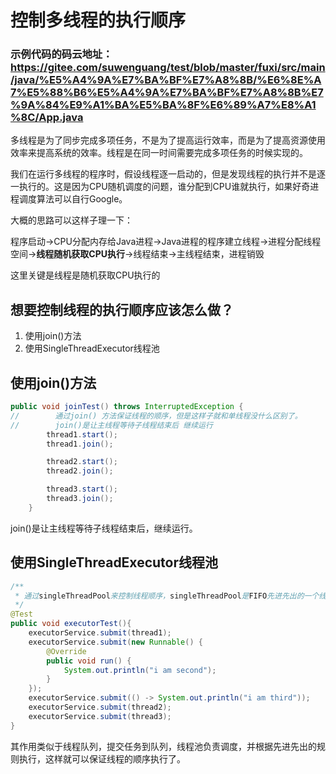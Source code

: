 # 控制多线程的执行顺序

### 示例代码的码云地址：https://gitee.com/suwenguang/test/blob/master/fuxi/src/main/java/%E5%A4%9A%E7%BA%BF%E7%A8%8B/%E6%8E%A7%E5%88%B6%E5%A4%9A%E7%BA%BF%E7%A8%8B%E7%9A%84%E9%A1%BA%E5%BA%8F%E6%89%A7%E8%A1%8C/App.java

多线程是为了同步完成多项任务，不是为了提高运行效率，而是为了提高资源使用效率来提高系统的效率。线程是在同一时间需要完成多项任务的时候实现的。

我们在运行多线程的程序时，假设线程逐一启动的，但是发现线程的执行并不是逐一执行的。这是因为CPU随机调度的问题，谁分配到CPU谁就执行，如果好奇进程调度算法可以自行Google。

大概的思路可以这样子理一下：

程序启动->CPU分配内存给Java进程->Java进程的程序建立线程->进程分配线程空间->**线程随机获取CPU执行**->线程结束->主线程结束，进程销毁

这里关键是线程是随机获取CPU执行的

## 想要控制线程的执行顺序应该怎么做？

1. 使用join()方法
2. 使用SingleThreadExecutor线程池

## 使用join()方法

```java
public void joinTest() throws InterruptedException {
//        通过join() 方法保证线程的顺序，但是这样子就和单线程没什么区别了。
//        join()是让主线程等待子线程结束后 继续运行
        thread1.start();
        thread1.join();

        thread2.start();
        thread2.join();

        thread3.start();
        thread3.join();
    }
```

join()是让主线程等待子线程结束后，继续运行。



## 使用SingleThreadExecutor线程池

```Java
/**
 * 通过singleThreadPool来控制线程顺序，singleThreadPool是FIFO先进先出的一个线程池
 */
@Test
public void executorTest(){
    executorService.submit(thread1);
    executorService.submit(new Runnable() {
        @Override
        public void run() {
            System.out.println("i am second");
        }
    });
    executorService.submit(() -> System.out.println("i am third"));
    executorService.submit(thread2);
    executorService.submit(thread3);
}
```

其作用类似于线程队列，提交任务到队列，线程池负责调度，并根据先进先出的规则执行，这样就可以保证线程的顺序执行了。
